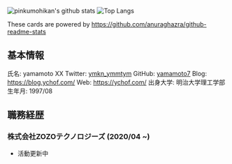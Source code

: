 ![pinkumohikan's github stats](https://github-readme-stats.vercel.app/api?username=yamamoto7&count_private=true&show_icons=true&theme=buefy)
![Top Langs](https://github-readme-stats.vercel.app/api/top-langs/?username=yamamoto7&theme=buefy&layout=compact&count_private=true)

These cards are powered by https://github.com/anuraghazra/github-readme-stats

## 基本情報
氏名: yamamoto XX
Twitter: [ymkn_ymmtym](https://twitter.com/ymkn_ymmtym)
GitHub: [yamamoto7](https://github.com/yamamoto7)
Blog: https://blog.ychof.com/
Web: https://ychof.com/
出身大学: 明治大学理工学部
生年月: 1997/08

## 職務経歴
### 株式会社ZOZOテクノロジーズ (2020/04 ~)
- 活動更新中
